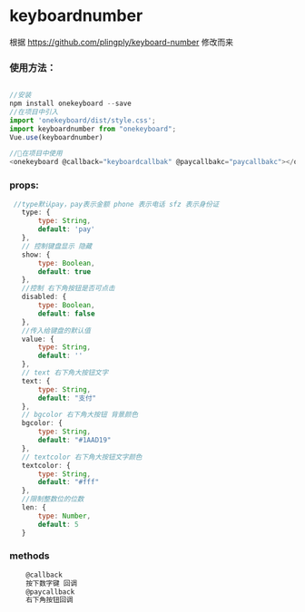 # keyboardnumber

根据 https://github.com/plingply/keyboard-number 修改而来


### 使用方法：
```javascript

//安装
npm install onekeyboard --save
//在项目中引入
import 'onekeyboard/dist/style.css';
import keyboardnumber from "onekeyboard";
Vue.use(keyboardnumber)

//在项目中使用
<onekeyboard @callback="keyboardcallbak" @paycallbakc="paycallbakc"></onekeyboard>

```

### props:
 ```javascript
  //type默认pay，pay表示金额 phone 表示电话 sfz 表示身份证
	type: {
		type: String,
		default: 'pay'
	},
	// 控制键盘显示 隐藏
	show: {
		type: Boolean,
		default: true
	},
	//控制 右下角按钮是否可点击
	disabled: {
		type: Boolean,
		default: false
	},
	//传入给键盘的默认值
	value: {
		type: String,
		default: ''
	},
	// text 右下角大按钮文字
	text: {
		type: String,
		default: "支付"
	},
	// bgcolor 右下角大按钮 背景颜色
	bgcolor: {
		type: String,
		default: "#1AAD19"
	},
	// textcolor 右下角大按钮文字颜色
	textcolor: {
		type: String,
		default: "#fff"
	},
	//限制整数位的位数
	len: {
		type: Number,
		default: 5
	}
 ```

### methods
 ```javascript
	 @callback
	 按下数字键 回调
	 @paycallback
	 右下角按钮回调
 ```